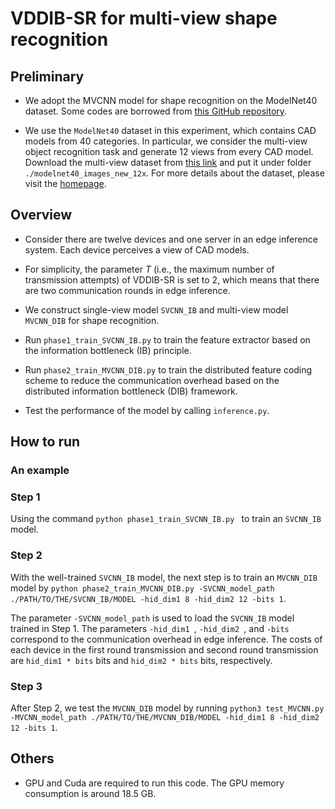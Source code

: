 # VDDIB-SR for multi-view shape recognition

## Preliminary

* We adopt the MVCNN model for shape recognition on the ModelNet40 dataset. Some codes are borrowed from [this GitHub repository](https://github.com/jongchyisu/mvcnn_pytorch).

* We use the `ModelNet40` dataset in this experiment, which contains CAD models from 40 categories. In particular, we consider the multi-view object recognition task and generate 12 views from every CAD model. Download the multi-view dataset from [this link](http://supermoe.cs.umass.edu/shape_recog/shaded_images.tar.gz) and put it under folder `./modelnet40_images_new_12x`. For more details about the dataset, please visit the [homepage](https://modelnet.cs.princeton.edu/).


## Overview

* Consider there are twelve devices and one server in an edge inference system. Each device perceives a view of CAD models.

* For simplicity, the parameter $T$ (i.e., the maximum number of transmission attempts) of VDDIB-SR is set to 2, which means that there are two communication rounds in edge inference.

* We construct single-view model `SVCNN_IB` and multi-view model `MVCNN_DIB` for shape recognition.

* Run `phase1_train_SVCNN_IB.py` to train the feature extractor based on the information bottleneck (IB) principle.

* Run `phase2_train_MVCNN_DIB.py` to train the distributed feature coding scheme to reduce the communication overhead based on the distributed information bottleneck (DIB) framework.

* Test the performance of the model by calling `inference.py`.

## How to run
### An example

### Step 1

Using the command `python phase1_train_SVCNN_IB.py ` to train an `SVCNN_IB` model.

### Step 2

With the well-trained `SVCNN_IB` model, the next step is to train an `MVCNN_DIB` model by `python phase2_train_MVCNN_DIB.py -SVCNN_model_path ./PATH/TO/THE/SVCNN_IB/MODEL -hid_dim1 8 -hid_dim2 12 -bits 1`.

The parameter `-SVCNN_model_path` is used to load the `SVCNN_IB` model trained in Step 1. The parameters `-hid_dim1 `, `-hid_dim2 `, and `-bits` correspond to the communication overhead in edge inference. The costs of each device in the first round transmission and second round transmission are `hid_dim1 * bits` bits and `hid_dim2 * bits` bits, respectively.

### Step 3

After Step 2, we test the `MVCNN_DIB` model by running `python3 test_MVCNN.py -MVCNN_model_path ./PATH/TO/THE/MVCNN_DIB/MODEL -hid_dim1 8 -hid_dim2 12 -bits 1`.



## Others

* GPU and Cuda are required to run this code. The GPU memory consumption is around 18.5 GB.
